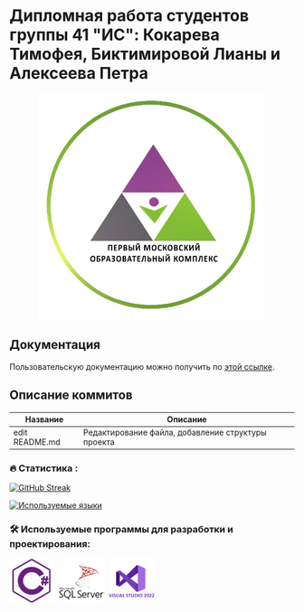 # Дипломная работа студентов группы 41 "ИС": Кокарева Тимофея, Биктимировой Лианы и Алексеева Петра
<p align="center">
  <img src="https://github.com/TimofeyKokarev/ICONS/blob/main/041871901a1308c5f9b1ce98b96c8111.png?raw=true" width="400" height="400"/>&nbsp;
</p>


<!--Пользовательская документация-->
## Документация
Пользовательскую документацию можно получить по [этой ссылке](---).

<!--описание коммитов-->
## Описание коммитов
| Название         | Описание                                                |
|------------------|---------------------------------------------------------|
| edit README.md   | Редактирование файла, добавление структуры проекта      |


### :fire: Статистика :
[![GitHub Streak](http://github-readme-streak-stats.herokuapp.com?user=TimofeyKokarev&theme=dark&background=000000)](https://git.io/streak-stats)

[![Используемые языки](https://github-readme-stats.vercel.app/api/top-langs?username=TimofeyKokarev&layout=compact&theme=vision-friendly-dark)](https://github.com/anuraghazra/github-readme-stats)


### :hammer_and_wrench: Используемые программы для разработки и проектирования:
<div>
  <img src="https://raw.githubusercontent.com/devicons/devicon/6910f0503efdd315c8f9b858234310c06e04d9c0/icons/csharp/csharp-line.svg" title="С#" alt="C#" width="80" height="80"/>&nbsp;
  <img src="https://raw.githubusercontent.com/devicons/devicon/6910f0503efdd315c8f9b858234310c06e04d9c0/icons/microsoftsqlserver/microsoftsqlserver-original-wordmark.svg" title="MS SQL" alt="MS SQL" width="80" height="80"/>&nbsp;
  <img src="https://raw.githubusercontent.com/devicons/devicon/6910f0503efdd315c8f9b858234310c06e04d9c0/icons/visualstudio/visualstudio-original-wordmark.svg" title="VISUAL STUDIO" alt="VISUAL STUDIO" width="80" height="80"/>&nbsp;
